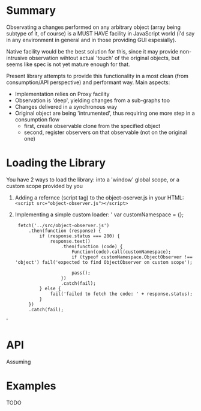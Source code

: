 # Summary

Observating a changes performed on any arbitrary object (array being subtype of it, of course) is a MUST HAVE facility in JavaScript world (i'd say in any environment in general and in those providing GUI espesially).

Native facility would be the best solution for this, since it may provide non-intrusive observation wihtout actual 'touch' of the original objects, but seems like spec is not yet mature enough for that.

Present library attempts to provide this functionality in a most clean (from consumption/API perspective) and performant way. Main aspects:
- Implementation relies on Proxy facility
- Observation is 'deep', yielding changes from a sub-graphs too
- Changes delivered in a synchronous way
- Original object are being 'intrumented', thus requiring one more step in a consumption flow
  - first, create observable clone from the specified object
  - second, register observers on that observable (not on the original one)

# Loading the Library

You have 2 ways to load the library: into a 'window' global scope, or a custom scope provided by you
1. Adding a refernce (script tag) to the object-oserver.js in your HTML:
`<script src="object-observer.js"></script>`
2. Implementing a simple custom loader:
'
var customNamespace = {};

		fetch('../src/object-observer.js')
			.then(function (response) {
				if (response.status === 200) {
					response.text()
						.then(function (code) {
							Function(code).call(customNamespace);
							if (typeof customNamespace.ObjectObserver !== 'object') fail('expected to find ObjectObserver on custom scope');

							pass();
						})
						.catch(fail);
				} else {
					fail('failed to fetch the code: ' + response.status);
				}
			})
			.catch(fail);
'

# API

Assuming


# Examples

TODO
